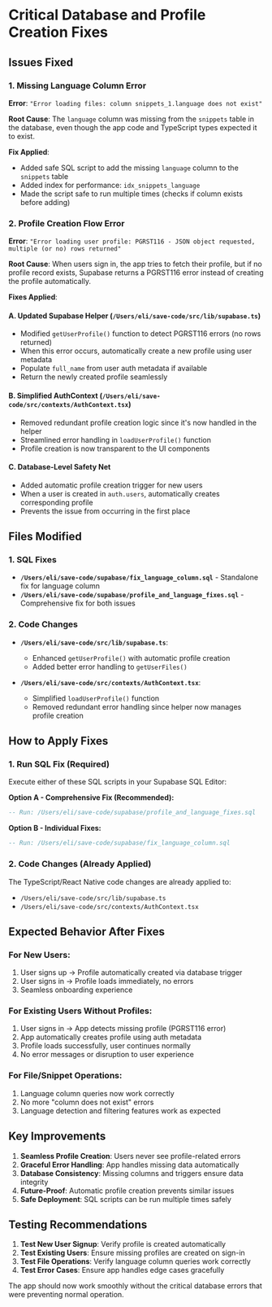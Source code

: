 # Critical Database and Profile Creation Fixes

## Issues Fixed

### 1. Missing Language Column Error
**Error**: `"Error loading files: column snippets_1.language does not exist"`

**Root Cause**: The `language` column was missing from the `snippets` table in the database, even though the app code and TypeScript types expected it to exist.

**Fix Applied**:
- Added safe SQL script to add the missing `language` column to the `snippets` table
- Added index for performance: `idx_snippets_language`
- Made the script safe to run multiple times (checks if column exists before adding)

### 2. Profile Creation Flow Error
**Error**: `"Error loading user profile: PGRST116 - JSON object requested, multiple (or no) rows returned"`

**Root Cause**: When users sign in, the app tries to fetch their profile, but if no profile record exists, Supabase returns a PGRST116 error instead of creating the profile automatically.

**Fixes Applied**:

#### A. Updated Supabase Helper (`/Users/eli/save-code/src/lib/supabase.ts`)
- Modified `getUserProfile()` function to detect PGRST116 errors (no rows returned)
- When this error occurs, automatically create a new profile using user metadata
- Populate `full_name` from user auth metadata if available
- Return the newly created profile seamlessly

#### B. Simplified AuthContext (`/Users/eli/save-code/src/contexts/AuthContext.tsx`)
- Removed redundant profile creation logic since it's now handled in the helper
- Streamlined error handling in `loadUserProfile()` function
- Profile creation is now transparent to the UI components

#### C. Database-Level Safety Net
- Added automatic profile creation trigger for new users
- When a user is created in `auth.users`, automatically creates corresponding profile
- Prevents the issue from occurring in the first place

## Files Modified

### 1. SQL Fixes
- **`/Users/eli/save-code/supabase/fix_language_column.sql`** - Standalone fix for language column
- **`/Users/eli/save-code/supabase/profile_and_language_fixes.sql`** - Comprehensive fix for both issues

### 2. Code Changes
- **`/Users/eli/save-code/src/lib/supabase.ts`**:
  - Enhanced `getUserProfile()` with automatic profile creation
  - Added better error handling to `getUserFiles()`
  
- **`/Users/eli/save-code/src/contexts/AuthContext.tsx`**:
  - Simplified `loadUserProfile()` function
  - Removed redundant error handling since helper now manages profile creation

## How to Apply Fixes

### 1. Run SQL Fix (Required)
Execute either of these SQL scripts in your Supabase SQL Editor:

**Option A - Comprehensive Fix (Recommended):**
```sql
-- Run: /Users/eli/save-code/supabase/profile_and_language_fixes.sql
```

**Option B - Individual Fixes:**
```sql
-- Run: /Users/eli/save-code/supabase/fix_language_column.sql
```

### 2. Code Changes (Already Applied)
The TypeScript/React Native code changes are already applied to:
- `/Users/eli/save-code/src/lib/supabase.ts`
- `/Users/eli/save-code/src/contexts/AuthContext.tsx`

## Expected Behavior After Fixes

### For New Users:
1. User signs up → Profile automatically created via database trigger
2. User signs in → Profile loads immediately, no errors
3. Seamless onboarding experience

### For Existing Users Without Profiles:
1. User signs in → App detects missing profile (PGRST116 error)
2. App automatically creates profile using auth metadata
3. Profile loads successfully, user continues normally
4. No error messages or disruption to user experience

### For File/Snippet Operations:
1. Language column queries now work correctly
2. No more "column does not exist" errors
3. Language detection and filtering features work as expected

## Key Improvements

1. **Seamless Profile Creation**: Users never see profile-related errors
2. **Graceful Error Handling**: App handles missing data automatically
3. **Database Consistency**: Missing columns and triggers ensure data integrity
4. **Future-Proof**: Automatic profile creation prevents similar issues
5. **Safe Deployment**: SQL scripts can be run multiple times safely

## Testing Recommendations

1. **Test New User Signup**: Verify profile is created automatically
2. **Test Existing Users**: Ensure missing profiles are created on sign-in
3. **Test File Operations**: Verify language column queries work correctly
4. **Test Error Cases**: Ensure app handles edge cases gracefully

The app should now work smoothly without the critical database errors that were preventing normal operation.